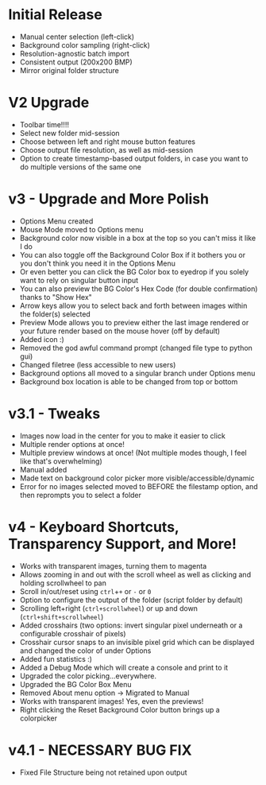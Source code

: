 # Initial Release

- Manual center selection (left-click)
- Background color sampling (right-click)
- Resolution-agnostic batch import
- Consistent output (200x200 BMP)
- Mirror original folder structure


# V2 Upgrade

- Toolbar time!!!!
- Select new folder mid-session
- Choose between left and right mouse button features
- Choose output file resolution, as well as mid-session
- Option to create timestamp-based output folders, in case you want to do multiple versions of the same one


# v3 - Upgrade and More Polish

- Options Menu created
- Mouse Mode moved to Options menu
- Background color now visible in a box at the top so you can't miss it like I do
- You can also toggle off the Background Color Box if it bothers you or you don't think you need it in the Options Menu
- Or even better you can click the BG Color box to eyedrop if you solely want to rely on singular button input
- You can also preview the BG Color's Hex Code (for double confirmation) thanks to "Show Hex"
- Arrow keys allow you to select back and forth between images within the folder(s) selected
- Preview Mode allows you to preview either the last image rendered or your future render based on the mouse hover (off by default)
- Added icon :)
- Removed the god awful command prompt (changed file type to python gui)
- Changed filetree (less accessible to new users)
- Background options all moved to a singular branch under Options menu 
- Background box location is able to be changed from top or bottom

# v3.1 - Tweaks

- Images now load in the center for you to make it easier to click
- Multiple render options at once!
- Multiple preview windows at once! (Not multiple modes though, I feel like that's overwhelming)
- Manual added
- Made text on background color picker more visible/accessible/dynamic
- Error for no images selected moved to BEFORE the filestamp option, and then reprompts you to select a folder

# v4 - Keyboard Shortcuts, Transparency Support, and More! 

- Works with transparent images, turning them to magenta
- Allows zooming in and out with the scroll wheel as well as clicking and holding scrollwheel to pan
- Scroll in/out/reset using `ctrl`+`+` or `-` or `0`
- Option to configure the output of the folder (script folder by default)
- Scrolling left+right (`ctrl+scrollwheel`) or up and down (`ctrl+shift+scrollwheel`)
- Added crosshairs (two options: invert singular pixel underneath or a configurable crosshair of pixels)
- Crosshair cursor snaps to an invisible pixel grid which can be displayed and changed the color of under Options 
- Added fun statistics :) 
- Added a Debug Mode which will create a console and print to it
- Upgraded the color picking...everywhere.
- Upgraded the BG Color Box Menu 
- Removed About menu option -> Migrated to Manual
- Works with transparent images! Yes, even the previews!
- Right clicking the Reset Background Color button brings up a colorpicker

# v4.1 - NECESSARY BUG FIX

- Fixed File Structure being not retained upon output

